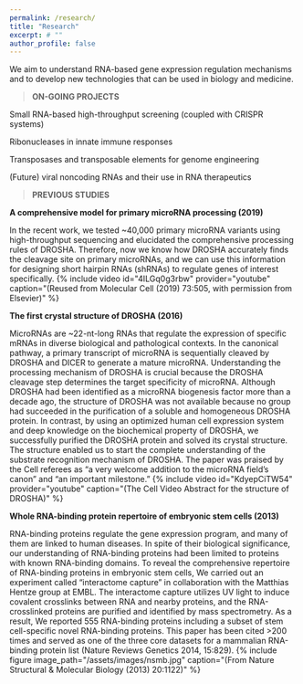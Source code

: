 ```yaml
---
permalink: /research/
title: "Research"
excerpt: # ""
author_profile: false
---
```

We aim to understand RNA-based gene expression regulation mechanisms and to develop new technologies that can be used in biology and medicine.

> **ON-GOING PROJECTS**

Small RNA-based high-throughput screening (coupled with CRISPR systems)

Ribonucleases in innate immune responses

Transposases and transposable elements for genome engineering

(Future) viral noncoding RNAs and their use in RNA therapeutics

> **PREVIOUS STUDIES**

**A comprehensive model for primary microRNA processing (2019)**

In the recent work, we tested ~40,000 primary microRNA variants using high-throughput sequencing and elucidated the comprehensive processing rules of DROSHA. Therefore, now we know how DROSHA accurately finds the cleavage site on primary microRNAs, and we can use this information for designing short hairpin RNAs (shRNAs) to regulate genes of interest specifically.
{% include video id="4ILGq0g3rbw" provider="youtube" caption="(Reused from Molecular Cell (2019) 73:505, with permission from Elsevier)" %}


**The first crystal structure of DROSHA (2016)**

MicroRNAs are ~22-nt-long RNAs that regulate the expression of specific mRNAs in diverse biological and pathological contexts. In the canonical pathway, a primary transcript of microRNA is sequentially cleaved by DROSHA and DICER to generate a mature microRNA. Understanding the processing mechanism of DROSHA is crucial because the DROSHA cleavage step determines the target specificity of microRNA. Although DROSHA had been identified as a microRNA biogenesis factor more than a decade ago, the structure of DROSHA was not available because no group had succeeded in the purification of a soluble and homogeneous DROSHA protein. In contrast, by using an optimized human cell expression system and deep knowledge on the biochemical property of DROSHA, we successfully purified the DROSHA protein and solved its crystal structure. The structure enabled us to start the complete understanding of the substrate recognition mechanism of DROSHA. The paper was praised by the Cell referees as “a very welcome addition to the microRNA field’s canon” and “an important milestone.”
{% include video id="KdyepCiTW54" provider="youtube" caption="(The Cell Video Abstract for the structure of DROSHA)" %}


**Whole RNA-binding protein repertoire of embryonic stem cells (2013)**

RNA-binding proteins regulate the gene expression program, and many of them are linked to human diseases. In spite of their biological significance, our understanding of RNA-binding proteins had been limited to proteins with known RNA-binding domains. To reveal the comprehensive repertoire of RNA-binding proteins in embryonic stem cells, We carried out an experiment called “interactome capture” in collaboration with the Matthias Hentze group at EMBL. The interactome capture utilizes UV light to induce covalent crosslinks between RNA and nearby proteins, and the RNA-crosslinked proteins are purified and identified by mass spectrometry. As a result, We reported 555 RNA-binding proteins including a subset of stem cell-specific novel RNA-binding proteins. This paper has been cited >200 times and served as one of the three core datasets for a mammalian RNA-binding protein list (Nature Reviews Genetics 2014, 15:829).
{% include figure image_path="/assets/images/nsmb.jpg" caption="(From Nature Structural & Molecular Biology (2013) 20:1122)" %}
